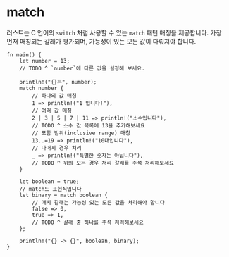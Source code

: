 # match

러스트는 C 언어의 `switch` 처럼
사용할 수 있는 `match` 패턴 매칭을 제공합니다.
가장 먼저 매칭되는 갈래가 평가되며, 가능성이 있는 모든 값이 다뤄져야 합니다.

```rust,editable
fn main() {
    let number = 13;
    // TODO ^ `number`에 다른 값을 설정해 보세요.

    println!("{}는", number);
    match number {
        // 하나의 값 매칭
        1 => println!("1 입니다!"),
        // 여러 값 매칭
        2 | 3 | 5 | 7 | 11 => println!("소수입니다"),
        // TODO ^ 소수 값 목록에 13을 추가해보세요
        // 포함 범위(inclusive range) 매칭
        13..=19 => println!("10대입니다"),
        // 나머지 경우 처리
        _ => println!("특별한 숫자는 아닙니다"),
        // TODO ^ 위의 모든 경우 처리 갈래를 주석 처리해보세요
    }

    let boolean = true;
    // match도 표현식입니다
    let binary = match boolean {
        // 매치 갈래는 가능성 있는 모든 값을 처리해야 합니다
        false => 0,
        true => 1,
        // TODO ^ 갈래 중 하나를 주석 처리해보세요
    };

    println!("{} -> {}", boolean, binary);
}
```
